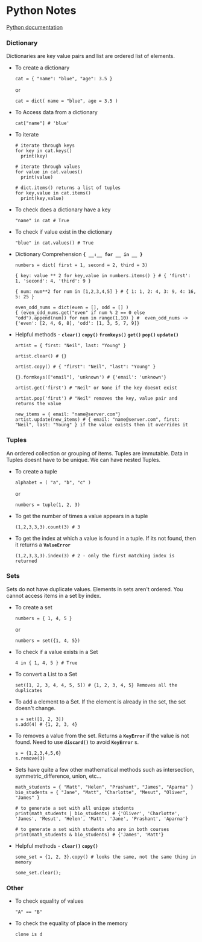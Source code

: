# Python Notes

[Python documentation](https://docs.python.org/3/)

### Dictionary
Dictionaries are key value pairs and list are ordered list of elements.

- To create a dictionary
  ```
  cat = { "name": "blue", "age": 3.5 }
  ```
  or
  ```
  cat = dict( name = "blue", age = 3.5 )
  ```

- To Access data from a dictionary
  ```
  cat["name"] # 'blue'
  ```

- To iterate
  ```
  # iterate through keys
  for key in cat.keys()
    print(key)

  # iterate through values
  for value in cat.values()
    print(value)

  # dict.items() returns a list of tuples
  for key,value in cat.items()
    print(key,value)
  ```

- To check does a dictionary have a key
  ```
  "name" in cat # True
  ```

- To check if value exist in the dictionary
  ```
  "blue" in cat.values() # True
  ```

- Dictionary Comprehension **`{ __:__ for __ in __ }`**
  ```
  numbers = dict( first = 1, second = 2, third = 3)

  { key: value ** 2 for key,value in numbers.items() } # { 'first': 1, 'second': 4, 'third': 9 }

  { num: num**2 for num in [1,2,3,4,5] } # { 1: 1, 2: 4, 3: 9, 4: 16, 5: 25 }

  even_odd_nums = dict(even = [], odd = [] )
  { (even_odd_nums.get("even" if num % 2 == 0 else "odd").append(num)) for num in range(1,10) } #  even_odd_nums -> {'even': [2, 4, 6, 8], 'odd': [1, 3, 5, 7, 9]}
  ```

- Helpful methods - **`clear()` `copy()` `fromkeys()` `get()` `pop()` `update()`**
  ```
  artist = { first: "Neil", last: "Young" }

  artist.clear() # {}
  
  artist.copy() # { "first": "Neil", "last": "Young" }
  
  {}.formkeys(["email"], 'unknown') # {'email': 'unknown'}
  
  artist.get('first') # "Neil" or None if the key doesnt exist
  
  artist.pop('first') # "Neil" removes the key, value pair and returns the value

  new_items = { email: "name@server.com"}
  artist.update(new_items) # { email: "name@server.com", first: "Neil", last: "Young" } if the value exists then it overrides it
  ```

### Tuples
An ordered collection or grouping of items. Tuples are immutable. Data in Tuples doesnt have to be unique. We can have nested Tuples.

- To create a tuple
  ```
  alphabet = ( "a", "b", "c" )
  ```
  or
  ```
  numbers = tuple(1, 2, 3)
  ```

- To get the number of times a value appears in a tuple
  ```
  (1,2,3,3,3).count(3) # 3
  ```

- To get the index at which a value is found in a tuple. If its not found, then it returns a **`ValueError`**
  ```
  (1,2,3,3,3).index(3) # 2 - only the first matching index is returned
  ```

### Sets
Sets do not have duplicate values. Elements in sets aren't ordered. You cannot access items in a set by index.
  
- To create a set
  ```
  numbers = { 1, 4, 5 }
  ```
  or
  ```
  numbers = set({1, 4, 5})
  ```

- To check if a value exists in a Set
  ```
  4 in { 1, 4, 5 } # True
  ```

- To convert a List to a Set
  ```
  set([1, 2, 3, 4, 4, 5, 5]) # {1, 2, 3, 4, 5} Removes all the duplicates
  ```

- To add a element to a Set. If the element is already in the set, the set doesn't change.
  ```
  s = set([1, 2, 3])
  s.add(4) # {1, 2, 3, 4}
  ```

- To removes a value from the set. Returns a **`KeyError`** if the value is not found. Need to use **`discard()`** to avoid **`KeyError`** s.
  ```
  s = {1,2,3,4,5,6}
  s.remove(3)
  ```

- Sets have quite a few other mathematical methods such as intersection, symmetric_difference, union, etc...
  ```
  math_students = { "Matt", "Helen", "Prashant", "James", "Aparna" }
  bio_students = { "Jane", "Matt", "Charlotte", "Mesut", "Oliver", "James" }
  
  # to generate a set with all unique students
  print(math_students | bio_students) # {'Oliver', 'Charlotte', 'James', 'Mesut', 'Helen', 'Matt', 'Jane', 'Prashant', 'Aparna'}

  # to generate a set with students who are in both courses
  print(math_students & bio_students) # {'James', 'Matt'}
  ```

- Helpful methods - **`clear()` `copy()`**
  ```
  some_set = {1, 2, 3}.copy() # looks the same, not the same thing in memory

  some_set.clear();
  ```

### Other
- To check equality of values
  ```
  "A" == "B"
  ```

- To check the equality of place in the memory
  ```
  clone is d
  ```
